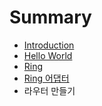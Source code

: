# Summary

* [Introduction](README.md)
* [Hello World](1_hello_world.md)
* [Ring](2_ring.md)
* [Ring 어댑터](ring_adapter.md)
* 라우터 만들기

